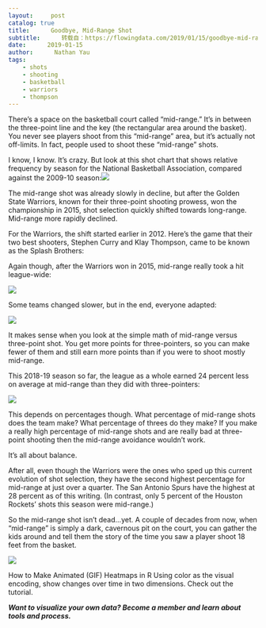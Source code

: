 ```yaml
---
layout:     post
catalog: true
title:      Goodbye, Mid-Range Shot
subtitle:      转载自：https://flowingdata.com/2019/01/15/goodbye-mid-range-shot/
date:      2019-01-15
author:      Nathan Yau
tags:
    - shots
    - shooting
    - basketball
    - warriors
    - thompson
---
```


There’s a space on the basketball court called “mid-range.” It’s in between the three-point line and the key (the rectangular area around the basket). You never see players shoot from this “mid-range” area, but it’s actually not off-limits. In fact, people used to shoot these “mid-range” shots.

I know, I know. It’s crazy. But look at this shot chart that shows relative frequency by season for the National Basketball Association, compared against the 2009-10 season:![](https://i1.wp.com/flowingdata.com/wp-content/uploads/2019/01/shot-selection2010-19-1.gif?resize=750%2C618&ssl=1)


The mid-range shot was already slowly in decline, but after the Golden State Warriors, known for their three-point shooting prowess, won the championship in 2015, shot selection quickly shifted towards long-range. Mid-range more rapidly declined.

For the Warriors, the shift started earlier in 2012. Here’s the game that their two best shooters, Stephen Curry and Klay Thompson, came to be known as the Splash Brothers:

Again though, after the Warriors won in 2015, mid-range really took a hit league-wide:

![](https://i1.wp.com/flowingdata.com/wp-content/uploads/2019/01/3-pt-midrange-line-chart-2.png?resize=750%2C657&ssl=1)


Some teams changed slower, but in the end, everyone adapted:

![](https://i1.wp.com/flowingdata.com/wp-content/uploads/2019/01/3pt-pct-by-team-1.png?resize=750%2C838&ssl=1)


It makes sense when you look at the simple math of mid-range versus three-point shot. You get more points for three-pointers, so you can make fewer of them and still earn more points than if you were to shoot mostly mid-range. 

This 2018-19 season so far, the league as a whole earned 24 percent less on average at mid-range than they did with three-pointers:

![](https://i1.wp.com/flowingdata.com/wp-content/uploads/2019/01/average-points-per-shot-3.png?resize=750%2C611&ssl=1)


This depends on percentages though. What percentage of mid-range shots does the team make? What percentage of threes do they make? If you make a really high percentage of mid-range shots and are really bad at three-point shooting then the mid-range avoidance wouldn’t work.

It’s all about balance.

After all, even though the Warriors were the ones who sped up this current evolution of shot selection, they have the second highest percentage for mid-range at just over a quarter. The San Antonio Spurs have the highest at 28 percent as of this writing. (In contrast, only 5 percent of the Houston Rockets’ shots this season were mid-range.)

So the mid-range shot isn’t dead…yet. A couple of decades from now, when “mid-range” is simply a dark, cavernous pit on the court, you can gather the kids around and tell them the story of the time you saw a player shoot 18 feet from the basket. 




![](https://i1.wp.com/flowingdata.com/wp-content/uploads/2019/01/How-to-Make-an-Animated-Heatmap-in-R.png?resize=750%2C476&ssl=1)



How to Make Animated (GIF) Heatmaps in R
Using color as the visual encoding, show changes over time in two dimensions. Check out the tutorial.






***Want to visualize your own data? Become a member and learn about tools and process.***
